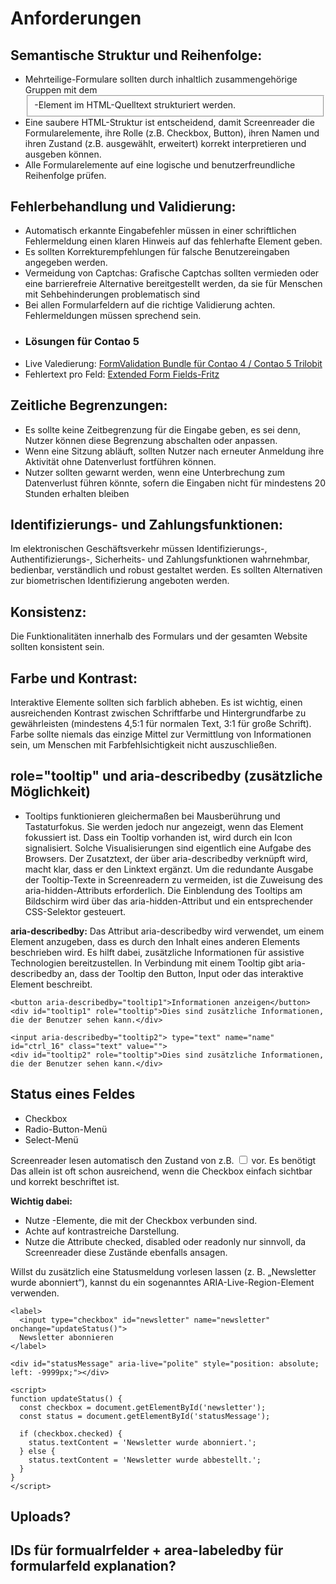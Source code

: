 # Anforderungen
## Semantische Struktur und Reihenfolge:
- Mehrteilige-Formulare sollten durch inhaltlich zusammengehörige Gruppen mit dem <fieldset>-Element im HTML-Quelltext strukturiert werden.
- Eine saubere HTML-Struktur ist entscheidend, damit Screenreader die Formularelemente, ihre Rolle (z.B. Checkbox, Button), ihren Namen und ihren Zustand (z.B. ausgewählt, erweitert) korrekt interpretieren und ausgeben können.
- Alle Formularelemente auf eine logische und benutzerfreundliche Reihenfolge prüfen.  
## Fehlerbehandlung und Validierung:
- Automatisch erkannte Eingabefehler müssen in einer schriftlichen Fehlermeldung einen klaren Hinweis auf das fehlerhafte Element geben.
- Es sollten Korrekturempfehlungen für falsche Benutzereingaben angegeben werden.
- Vermeidung von Captchas: Grafische Captchas sollten vermieden oder eine barrierefreie Alternative bereitgestellt werden, da sie für Menschen mit Sehbehinderungen problematisch sind
- Bei allen Formularfeldern auf die richtige Validierung achten. Fehlermeldungen müssen sprechend sein.
- ### Lösungen für Contao 5
- Live Valedierung: [FormValidation Bundle für Contao 4 / Contao 5 Trilobit](https://extensions.contao.org/?q=formular&pages=3&p=trilobit-gmbh/contao-formvalidation-bundle)
- Fehlertext pro Feld: [Extended Form Fields-Fritz](https://extensions.contao.org/?q=extended%20form%20fields&pages=1&p=inspiredminds%2Fcontao-extended-form-fields)

## Zeitliche Begrenzungen:
- Es sollte keine Zeitbegrenzung für die Eingabe geben, es sei denn, Nutzer können diese Begrenzung abschalten oder anpassen.
- Wenn eine Sitzung abläuft, sollten Nutzer nach erneuter Anmeldung ihre Aktivität ohne Datenverlust fortführen können.
- Nutzer sollten gewarnt werden, wenn eine Unterbrechung zum Datenverlust führen könnte, sofern die Eingaben nicht für mindestens 20 Stunden erhalten bleiben

## Identifizierungs- und Zahlungsfunktionen: 
Im elektronischen Geschäftsverkehr müssen Identifizierungs-, Authentifizierungs-, Sicherheits- und Zahlungsfunktionen wahrnehmbar, bedienbar, verständlich und robust gestaltet werden. Es sollten Alternativen zur biometrischen Identifizierung angeboten werden.

## Konsistenz: 
Die Funktionalitäten innerhalb des Formulars und der gesamten Website sollten konsistent sein.

## Farbe und Kontrast: 
Interaktive Elemente sollten sich farblich abheben. Es ist wichtig, einen ausreichenden Kontrast zwischen Schriftfarbe und Hintergrundfarbe zu gewährleisten (mindestens 4,5:1 für normalen Text, 3:1 für große Schrift). Farbe sollte niemals das einzige Mittel zur Vermittlung von Informationen sein, um Menschen mit Farbfehlsichtigkeit nicht auszuschließen.

## role="tooltip" und aria-describedby (zusätzliche Möglichkeit)
- Tooltips funktionieren gleichermaßen bei Mausberührung und Tastaturfokus. Sie werden jedoch nur angezeigt, wenn das Element fokussiert ist. Dass ein Tooltip vorhanden ist, wird durch ein Icon signalisiert. Solche Visualisierungen sind eigentlich eine Aufgabe des Browsers. Der Zusatztext, der über aria-describedby verknüpft wird, macht klar, dass er den Linktext ergänzt. Um die redundante Ausgabe der Tooltip-Texte in Screenreadern zu vermeiden, ist die Zuweisung des aria-hidden-Attributs erforderlich. Die Einblendung des Tooltips am Bildschirm wird über das aria-hidden-Attribut und ein entsprechender CSS-Selektor gesteuert.

  
**aria-describedby:**
Das Attribut aria-describedby wird verwendet, um einem Element anzugeben, dass es durch den Inhalt eines anderen Elements beschrieben wird. Es hilft dabei, zusätzliche Informationen für assistive Technologien bereitzustellen.
In Verbindung mit einem Tooltip gibt aria-describedby an, dass der Tooltip den Button, Input oder das interaktive Element beschreibt.  

```
<button aria-describedby="tooltip1">Informationen anzeigen</button>
<div id="tooltip1" role="tooltip">Dies sind zusätzliche Informationen, die der Benutzer sehen kann.</div>
```
```
<input aria-describedby="tooltip2"> type="text" name="name" id="ctrl_16" class="text" value="">
<div id="tooltip2" role="tooltip">Dies sind zusätzliche Informationen, die der Benutzer sehen kann.</div>
```

## Status eines Feldes
- Checkbox
- Radio-Button-Menü
- Select-Menü

Screenreader lesen automatisch den Zustand von z.B. <input type="checkbox"> vor. Es benötigt 
Das allein ist oft schon ausreichend, wenn die Checkbox einfach sichtbar und korrekt beschriftet ist.

**Wichtig dabei:**

- Nutze <label>-Elemente, die mit der Checkbox verbunden sind.
- Achte auf kontrastreiche Darstellung.
- Nutze die Attribute checked, disabled oder readonly nur sinnvoll, da Screenreader diese Zustände ebenfalls ansagen.

Willst du zusätzlich eine Statusmeldung vorlesen lassen (z. B. „Newsletter wurde abonniert“), kannst du ein sogenanntes ARIA-Live-Region-Element verwenden. 

```
<label>
  <input type="checkbox" id="newsletter" name="newsletter" onchange="updateStatus()">
  Newsletter abonnieren
</label>

<div id="statusMessage" aria-live="polite" style="position: absolute; left: -9999px;"></div>

<script>
function updateStatus() {
  const checkbox = document.getElementById('newsletter');
  const status = document.getElementById('statusMessage');
  
  if (checkbox.checked) {
    status.textContent = 'Newsletter wurde abonniert.';
  } else {
    status.textContent = 'Newsletter wurde abbestellt.';
  }
}
</script>

```

## Uploads?


## IDs für formualrfelder + area-labeledby für formularfeld explanation?


